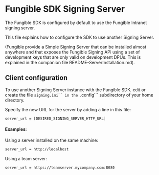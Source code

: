 # Fungible SDK Signing Server

The Fungible SDK is configured by default to use the Fungible Intranet signing server.

This file explains how to configure the SDK to use another Signing Server.

(Fungible provide a Simple Signing Server that can be installed almost anywhere and that exposes the Fungible Signing API using a set of development keys that are only valid on development DPUs. This is explained in the companion file README-ServerInstallation.md).

## Client configuration

To use another Signing Server instance with the Fungible SDK, edit or create the file ```signing.ini`` in the ```.config``` subdirectory of your home directory.

Specify the new URL for the server by adding a line in this file:

```server_url = [DESIRED_SIGNING_SERVER_HTTP_URL]```

#### Examples:

Using a server installed on the same machine:


```sh
server_url = http://localhost
```

Using a team server:

```sh
server_url = https://teamserver.mycompany.com:8080
```

